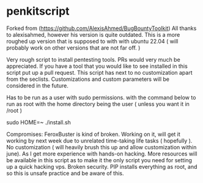 # penkitscript
Forked from (https://github.com/AlexisAhmed/BugBountyToolkit)
All thanks to alexisahmed, however his version is quite outdated. This is a more roughed up version that is supposed to with with ubuntu 22.04 ( will probably work on other versions that are not far off. )

Very rough script to install pentesting tools. PRs would very much be appreciated.
If you have a tool that you would like to see installed in this script put up a pull request. This script has next to no customization apart from the seclists.
Customizations and custom parameters will be considered in the future.

Has to be run as a user with sudo permissions. with the command below to run as root with the home directory being the user ( unless you want it in /root )

sudo HOME=~ ./install.sh

Compromises:
FeroxBuster is kind of broken. Working on it, will get it working by next week due to unrelated time-taking life tasks ( hopefully ).
No customization ( will heavily brush this up and allow customization within june).
As I get more experience with hands-on hacking. More resources will be available in this script as to make it the only script you need for setting up a quick hacking vps.
Broken security. PIP installs everything as root, and so this is unsafe practice and be aware of this.
